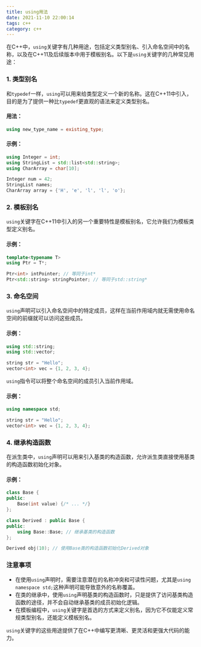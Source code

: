 ```yaml
---
title: using用法
date: 2021-11-10 22:00:14
tags: c++
category: c++
---
```


在C++中，`using`关键字有几种用途，包括定义类型别名、引入命名空间中的名称，以及在C++11及后续版本中用于模板别名。以下是`using`关键字的几种常见用途：

### 1. 类型别名

和`typedef`一样，`using`可以用来给类型定义一个新的名称。这在C++11中引入，目的是为了提供一种比`typedef`更直观的语法来定义类型别名。

#### 用法：

```c++
using new_type_name = existing_type;
```

#### 示例：

```c++
using Integer = int;
using StringList = std::list<std::string>;
using CharArray = char[10];

Integer num = 42;
StringList names;
CharArray array = {'H', 'e', 'l', 'l', 'o'};
```

 <!--more-->

### 2. 模板别名

`using`关键字在C++11中引入的另一个重要特性是模板别名，它允许我们为模板类型定义别名。

#### 示例：

```c++
template<typename T>
using Ptr = T*;

Ptr<int> intPointer; // 等同于int*
Ptr<std::string> stringPointer; // 等同于std::string*
```

### 3. 命名空间

`using`声明可以引入命名空间中的特定成员，这样在当前作用域内就无需使用命名空间的前缀就可以访问这些成员。

#### 示例：

```c++
using std::string;
using std::vector;

string str = "Hello";
vector<int> vec = {1, 2, 3, 4};
```

`using`指令可以将整个命名空间的成员引入当前作用域。

#### 示例：

```c++
using namespace std;

string str = "Hello";
vector<int> vec = {1, 2, 3, 4};
```

### 4. 继承构造函数

在派生类中，`using`声明可以用来引入基类的构造函数，允许派生类直接使用基类的构造函数初始化对象。

#### 示例：

```c++
class Base {
public:
    Base(int value) {/* ... */}
};

class Derived : public Base {
public:
    using Base::Base; // 继承基类的构造函数
};

Derived obj(10); // 使用Base类的构造函数初始化Derived对象
```

### 注意事项

- 在使用`using`声明时，需要注意潜在的名称冲突和可读性问题，尤其是`using namespace std;`这种声明可能导致意外的名称覆盖。
- 在类的继承中，使用`using`声明基类的构造函数时，只是提供了访问基类构造函数的途径，并不会自动继承基类的成员初始化逻辑。
- 在模板编程中，`using`关键字是首选的方式来定义别名，因为它不仅能定义常规类型别名，还能定义模板别名。

`using`关键字的这些用途提供了在C++中编写更清晰、更灵活和更强大代码的能力。
